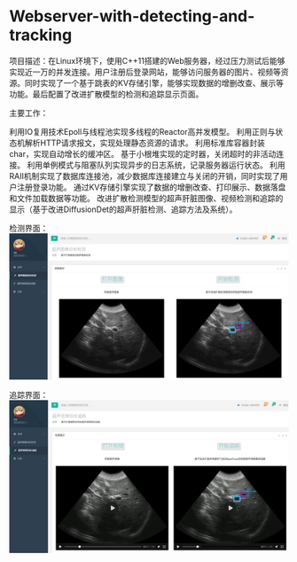 # Webserver-with-detecting-and-tracking

项目描述：在Linux环境下，使用C++11搭建的Web服务器，经过压力测试后能够实现近一万的并发连接。用户注册后登录网站，能够访问服务器的图片、视频等资源。同时实现了一个基于跳表的KV存储引擎，能够实现数据的增删改查、展示等功能。最后配置了改进扩散模型的检测和追踪显示页面。

主要工作：

利用IO复用技术Epoll与线程池实现多线程的Reactor高并发模型。
利用正则与状态机解析HTTP请求报文，实现处理静态资源的请求。
利用标准库容器封装char，实现自动增长的缓冲区。
基于小根堆实现的定时器，关闭超时的非活动连接。
利用单例模式与阻塞队列实现异步的日志系统，记录服务器运行状态。
利用RAII机制实现了数据库连接池，减少数据库连接建立与关闭的开销，同时实现了用户注册登录功能。
通过KV存储引擎实现了数据的增删改查、打印展示、数据落盘和文件加载数据等功能。
改进扩散检测模型的超声肝脏图像、视频检测和追踪的显示（基于改进DiffusionDet的超声肝脏检测、追踪方法及系统）。

检测界面：
![image](https://github.com/ccjcv/Webserver-with-detecting-and-tracking/blob/main/Screenshot%202023-04-24%20at%2021-43-10%20%E5%8C%BB%E5%AD%A6%E8%B6%85%E5%A3%B0%E5%BD%B1%E5%83%8F%E5%A4%84%E7%90%86.png)

追踪界面：
![image](https://github.com/ccjcv/Webserver-with-detecting-and-tracking/blob/main/Screenshot%202023-04-24%20at%2021-48-17%20%E5%8C%BB%E5%AD%A6%E8%B6%85%E5%A3%B0%E5%BD%B1%E5%83%8F%E5%A4%84%E7%90%86.png)

